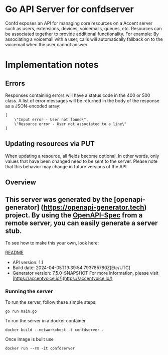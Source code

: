 # Go API Server for confdserver

Confd exposes an API for managing core resources on a Accent server such as users, extensions, devices, voicemails, queues, etc. Resources can be associated together to provide additional functionality. For example: By associating a voicemail with a user, calls will automatically fallback on to the voicemail when the user cannot answer.

Implementation notes
====================

Errors
------

Responses containing errors will have a status code in the 400 or 500 class. A list of error messages will be returned in the body of the response as a JSON-encoded array:

~~~
[
    \"Input error - User not found\",
    \"Resource error - User not associated to a line\"
]
~~~


Updating resources via PUT
--------------------------

When updating a resource, all fields become optional. In other words, only values that have been changed need to be sent to the server. Please note that this behavior may change in future versions of the API.

## Overview
This server was generated by the [openapi-generator]
(https://openapi-generator.tech) project.
By using the [OpenAPI-Spec](https://github.com/OAI/OpenAPI-Specification) from a remote server, you can easily generate a server stub.
-

To see how to make this your own, look here:

[README](https://openapi-generator.tech)

- API version: 1.1
- Build date: 2024-04-05T19:39:54.793785780Z[Etc/UTC]
- Generator version: 7.5.0-SNAPSHOT
For more information, please visit [https://accentvoice.io/](https://accentvoice.io/)


### Running the server
To run the server, follow these simple steps:

```
go run main.go
```

To run the server in a docker container
```
docker build --network=host -t confdserver .
```

Once image is built use
```
docker run --rm -it confdserver
```
